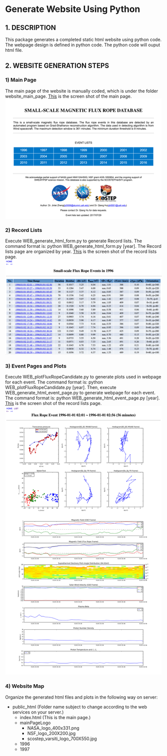 
# Generate Website Using Python
## 1. DESCRIPTION
This package generates a completed static html website using python code. The webpage design is defined in python code. The python code will ouput html file. 

## 2. WEBSITE GENERATION STEPS
### 1) Main Page

The main page of the website is manually coded, which is under the folder website_main_page. [This](webpage_screen_shot/Main_Page_Screen_Shot.png) is the screen shot of the main page.
![ScreenShot](webpage_screen_shot/Main_Page_Screen_Shot.png)

### 2) Record Lists
Execute WEB_generate_html_form.py to generate Record lists. The command format is: python WEB_generate_html_form.py \[year\]. The Record lists page are organized by year. [This](webpage_screen_shot/Record_List_Screen_Shot.png) is the screen shot of the record lists page.
![ScreenShot](webpage_screen_shot/Record_List_Screen_Shot.png)

### 3) Event Pages and Plots
Execute WEB_plotFluxRopeCandidate.py to generate plots used in webpage for each event. The command format is: python WEB_plotFluxRopeCandidate.py \[year\]. Then, execute WEB_generate_html_event_page.py to generate webpage for each event. The command format is: python WEB_generate_html_event_page.py \[year\]. [This](webpage_screen_shot/Event_Page_Screen_Shot.png) is the screen shot of the record lists page.
![ScreenShot](webpage_screen_shot/Event_Page_Screen_Shot.png)

### 4) Website Map
Organize the generated html files and plots in the following way on server:
- public_html \(Folder name subject to change according to the web services on your server.\)
  - index.html \(This is the main page.\)
  - mainPageLogo
    - NASA_logo_400x331.png
    - NSF_logo_200X200.jpg
    - scostep_varsiti_logo_700X550.jpg
  - 1996
  - 1997
